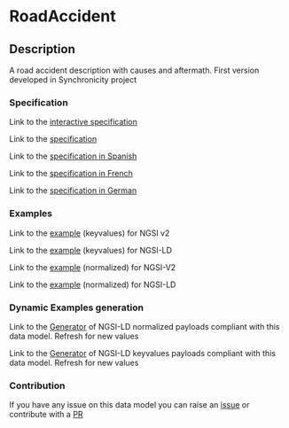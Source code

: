 # RoadAccident

## Description 

A road accident description with causes and aftermath. First version developed in Synchronicity project
### Specification

Link to the [interactive specification](https://swagger.lab.fiware.org/?url=https://smart-data-models.github.io/dataModel.Transportation/RoadAccident/swagger.yaml)

Link to the [specification](https://smart-data-models.github.io/dataModel.Transportation/RoadAccident/doc/spec.md)

Link to the [specification in Spanish](https://smart-data-models.github.io/dataModel.Transportation/RoadAccident/doc/spec_ES.md)

Link to the [specification in French](https://smart-data-models.github.io/dataModel.Transportation/RoadAccident/doc/spec_FR.md)

Link to the [specification in German](https://smart-data-models.github.io/dataModel.Transportation/RoadAccident/doc/spec_DE.md)
### Examples

Link to the [example](https://smart-data-models.github.io/dataModel.Transportation/RoadAccident/examples/example.json) (keyvalues) for NGSI v2

Link to the [example](https://smart-data-models.github.io/dataModel.Transportation/RoadAccident/examples/example.jsonld) (keyvalues) for NGSI-LD

Link to the [example](https://smart-data-models.github.io/dataModel.Transportation/RoadAccident/examples/example-normalized.json) (normalized) for NGSI-V2

Link to the [example](https://smart-data-models.github.io/dataModel.Transportation/RoadAccident/examples/example-normalized.jsonld) (normalized) for NGSI-LD
### Dynamic Examples generation

Link to the [Generator](https://smartdatamodels.org/extra/ngsi-ld_generator_v0.92.php?schemaUrl=https://raw.githubusercontent.com/smart-data-models/dataModel.Transportation/master/RoadAccident/schema.json&email=info@smartdatamodels.org) of NGSI-LD normalized payloads compliant with this data model. Refresh for new values

Link to the [Generator](https://smartdatamodels.org/extra/ngsi-ld_generator_keyvalues_v0.92.php?schemaUrl=https://raw.githubusercontent.com/smart-data-models/dataModel.Transportation/master/RoadAccident/schema.json&email=info@smartdatamodels.org) of NGSI-LD keyvalues payloads compliant with this data model. Refresh for new values
### Contribution

 If you have any issue on this data model you can raise an [issue](https://github.com/smart-data-models/dataModel.Transportation/issues)  or contribute with a [PR](https://github.com/smart-data-models/dataModel.Transportation/pulls)